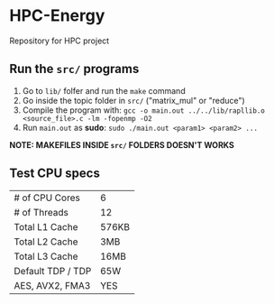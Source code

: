 # HPC-Energy

Repository for HPC project

## Run the `src/` programs

1. Go to `lib/` folfer and run the `make` command
2. Go inside the topic folder in `src/` ("matrix_mul" or "reduce")
3. Compile the program with:
   `gcc -o main.out ../../lib/rapllib.o <source_file>.c -lm -fopenmp -O2`
4. Run `main.out` as **sudo**: `sudo ./main.out <param1> <param2> ...`

**NOTE: MAKEFILES INSIDE `src/` FOLDERS DOESN'T WORKS**

## Test CPU specs

|                   |       |
| ----------------- | ----- |
| # of CPU Cores    | 6     |
| # of Threads      | 12    |
| Total L1 Cache    | 576KB |
| Total L2 Cache    | 3MB   |
| Total L3 Cache    | 16MB  |
| Default TDP / TDP | 65W   |
| AES, AVX2, FMA3   | YES   |
